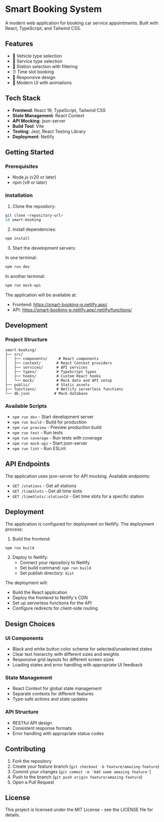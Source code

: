 # Smart Booking System

A modern web application for booking car service appointments. Built with React, TypeScript, and Tailwind CSS.

## Features

- 🚗 Vehicle type selection
- 🔧 Service type selection
- 📍 Station selection with filtering
- ⏰ Time slot booking
- 📱 Responsive design
- 🎨 Modern UI with animations

## Tech Stack

- **Frontend**: React 19, TypeScript, Tailwind CSS
- **State Management**: React Context
- **API Mocking**: json-server
- **Build Tool**: Vite
- **Testing**: Jest, React Testing Library
- **Deployment**: Netlify

## Getting Started

### Prerequisites

- Node.js (v20 or later)
- npm (v9 or later)

### Installation

1. Clone the repository:
```bash
git clone <repository-url>
cd smart-booking
```

2. Install dependencies:
```bash
npm install
```

3. Start the development servers:

In one terminal:
```bash
npm run dev
```

In another terminal:
```bash
npm run mock-api
```

The application will be available at:
- Frontend: https://smart-booking-p.netlify.app/
- API: https://smart-booking-p.netlify.app/.netlify/functions/

## Development

### Project Structure

```
smart-booking/
├── src/
│   ├── components/     # React components
│   ├── context/       # React Context providers
│   ├── services/      # API services
│   ├── types/         # TypeScript types
│   ├── hooks/         # Custom React hooks
│   └── mock/          # Mock data and API setup
├── public/            # Static assets
├── functions/         # Netlify serverless functions
└── db.json           # Mock database
```

### Available Scripts

- `npm run dev` - Start development server
- `npm run build` - Build for production
- `npm run preview` - Preview production build
- `npm run test` - Run tests
- `npm run coverage` - Run tests with coverage
- `npm run mock-api` - Start json-server
- `npm run lint` - Run ESLint

## API Endpoints

The application uses json-server for API mocking. Available endpoints:

- `GET /stations` - Get all stations
- `GET /timeSlots` - Get all time slots
- `GET /timeSlots/:stationId` - Get time slots for a specific station

## Deployment

The application is configured for deployment on Netlify. The deployment process:

1. Build the frontend:
```bash
npm run build
```

2. Deploy to Netlify:
   - Connect your repository to Netlify
   - Set build command: `npm run build`
   - Set publish directory: `dist`

The deployment will:
- Build the React application
- Deploy the frontend to Netlify's CDN
- Set up serverless functions for the API
- Configure redirects for client-side routing

## Design Choices

### UI Components
- Black and white button color scheme for selected/unselected states
- Clear text hierarchy with different sizes and weights
- Responsive grid layouts for different screen sizes
- Loading states and error handling with appropriate UI feedback

### State Management
- React Context for global state management
- Separate contexts for different features
- Type-safe actions and state updates

### API Structure
- RESTful API design
- Consistent response formats
- Error handling with appropriate status codes

## Contributing

1. Fork the repository
2. Create your feature branch (`git checkout -b feature/amazing-feature`)
3. Commit your changes (`git commit -m 'Add some amazing feature'`)
4. Push to the branch (`git push origin feature/amazing-feature`)
5. Open a Pull Request

## License

This project is licensed under the MIT License - see the LICENSE file for details. 